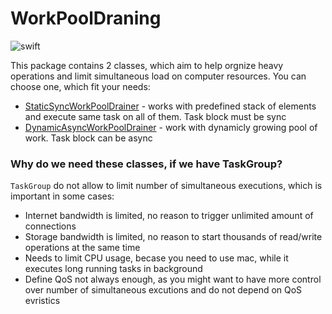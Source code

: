 # WorkPoolDraning
![swift](https://img.shields.io/badge/Swift-5.7-orange.svg)

This package contains 2 classes, which aim to help orgnize heavy operations and limit simultaneous load on computer resources.
You can choose one, which fit your needs:
- [StaticSyncWorkPoolDrainer](Sources/WorkPoolDraning/StaticSyncWorkPoolDrainer.swift) - works with predefined stack of elements and execute same task on all of them. Task block must be sync
- [DynamicAsyncWorkPoolDrainer](Sources/WorkPoolDraning/DynamicAsyncWorkPoolDrainer.swift) - work with dynamicly growing pool of work. Task block can be async

### Why do we need these classes, if we have TaskGroup? ###
`TaskGroup` do not allow to limit number of simultaneous executions, which is important in some cases:
- Internet bandwidth is limited, no reason to trigger unlimited amount of connections
- Storage bandwidth is limited, no reason to start thousands of read/write operations at the same time
- Needs to limit CPU usage, becase you need to use mac, while it executes long running tasks in background
- Define QoS not always enough, as you might want to have more control over number of simultaneous excutions and do not depend on QoS evristics